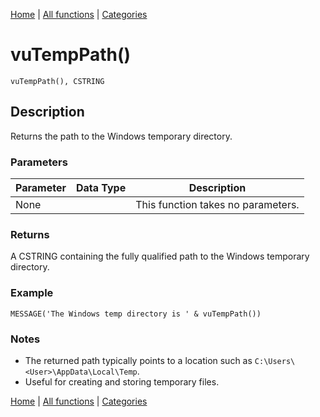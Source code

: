 [Home](../index.md) | [All functions](index.md) | [Categories](../categories/index.md)

# vuTempPath()

```Prototype
vuTempPath(), CSTRING
```


## Description
Returns the path to the Windows temporary directory.

### Parameters

| Parameter | Data Type | Description |
|-----------|-----------|-------------|
| None      |          | This function takes no parameters. |

### Returns
A CSTRING containing the fully qualified path to the Windows temporary directory.

### Example

```Clarion
MESSAGE('The Windows temp directory is ' & vuTempPath())
```

### Notes
- The returned path typically points to a location such as `C:\Users\<User>\AppData\Local\Temp`.  
- Useful for creating and storing temporary files.

[Home](../index.md) | [All functions](index.md) | [Categories](../categories/index.md)
